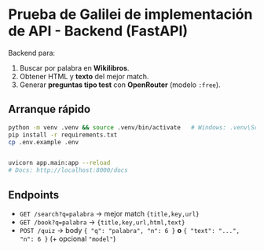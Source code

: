 
# Prueba de Galilei de implementación de API - Backend (FastAPI)

Backend para:
1) Buscar por palabra en **Wikilibros**.
2) Obtener HTML y **texto** del mejor match.
3) Generar **preguntas tipo test** con **OpenRouter** (modelo `:free`).

## Arranque rápido
```bash
python -m venv .venv && source .venv/bin/activate   # Windows: .venv\Scripts\activate
pip install -r requirements.txt
cp .env.example .env


uvicorn app.main:app --reload
# Docs: http://localhost:8000/docs
```

## Endpoints
- `GET /search?q=palabra` → mejor match `{title,key,url}`
- `GET /book?q=palabra` → `{title,key,url,html,text}`
- `POST /quiz` → body `{ "q": "palabra", "n": 6 }` **o** `{ "text": "...", "n": 6 }` (+ opcional `"model"`)


